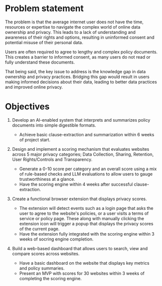 # Problem statement
  The problem is that the average internet user does not have the time, resources or expertise to navigate the complex world of online data ownership and privacy. This leads to a lack of understanding and awareness of their rights and options, resulting in uninformed consent and potential misuse of their personal data.

  Users are often required to agree to lengthy and complex policy documents. This creates a barrier to informed consent, as many users do not read or fully understand these documents.

  That being said, the key issue to address is the knowledge gap in data ownership and privacy practices. Bridging this gap would result in users making informed decisions about their data, leading to better data practices and improved online privacy.

# Objectives
1. Develop an AI-enabled system that interprets and summarizes policy documents into simple digestible formats.
    - Achieve basic clause-extraction and summarization within 6 weeks of project start.
    
2. Design and implement a scoring mechanism that evaluates websites across 5 major privacy categories; Data Collection, Sharing, Retention, User Rights/Controls and Transparency.
    - Generate a 0-10 score per category and an overall score using a mix of rule-based checks and LLM evaluations to allow users to gauge trustworthiness at a glance.
    - Have the scoring engine within 4 weeks after successful clause-extraction.

3. Create a functional browser extension that displays privacy scores.
    - The extension will detect events such as a login page that asks the user to agree to the website's policies, or a user visits a terms of service or policy page. These along with manually clicking the extension icon will trigger a popup that displays the privacy scores of the current page.
    - Have the extension fully integrated with the scoring engine within 3 weeks of socring engine completion.

4. Build a web-based dashboard that allows users to search, view and compare scores across websites.
    - Have a basic dashboard on the website that displays key metrics and policy summaries.
    - Present an MVP with scores for 30 websites within 3 weeks of completing the scoring engine.